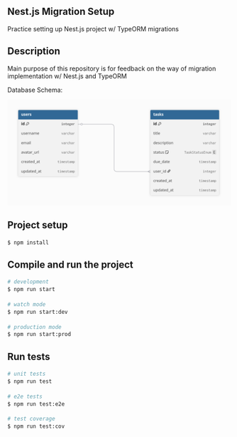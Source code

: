 ## Nest.js Migration Setup

Practice setting up Nest.js project w/ TypeORM migrations

## Description

Main purpose of this repository is for feedback on the way of migration implementation w/ Nest.js and TypeORM

Database Schema:

![Database Schema](./docs/db-schema.png)

## Project setup

```bash
$ npm install
```

## Compile and run the project

```bash
# development
$ npm run start

# watch mode
$ npm run start:dev

# production mode
$ npm run start:prod
```

## Run tests

```bash
# unit tests
$ npm run test

# e2e tests
$ npm run test:e2e

# test coverage
$ npm run test:cov
```
